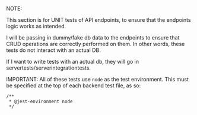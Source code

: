 NOTE:

This section is for UNIT tests of API endpoints, to ensure that the endpoints logic works as intended.

I will be passing in dummy/fake db data to the endpoints to ensure that CRUD operations are correctly performed on them. In other words, these tests do not interact with an actual DB.

If I want to write tests with an actual db, they will go in servertests/serverintegrationtests.

IMPORTANT: All of these tests use `node` as the test environment. This must be specified at the top of each backend test file, as so:

```
/**
 * @jest-environment node
 */

```

